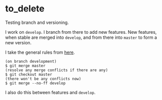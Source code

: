 # to_delete
Testing branch and versioning.

I work on `develop`. I branch from there to add new features. New features, when stable are merged into `develop`, and from there into `master` to form a new version.

I take the general rules from [here](https://stackoverflow.com/a/14168817).

    (on branch development)
    $ git merge master
    (resolve any merge conflicts if there are any)
    $ git checkout master
    (there won't be any conflicts now)
    $ git merge --no-ff develop

I also do this between features and `develop`.
